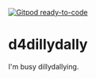 [![Gitpod ready-to-code](https://img.shields.io/badge/Gitpod-ready--to--code-blue?logo=gitpod)](https://gitpod.io/#https://github.com/DumbledoreD/d4dillydally)

# d4dillydally

I'm busy dillydallying.
